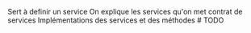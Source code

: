 Sert à definir un service
On explique les services qu'on met
contrat de services
Implémentations des services et des méthodes # TODO